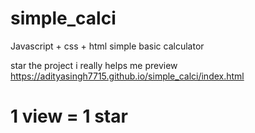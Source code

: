 # simple_calci
Javascript + css + html simple basic calculator

star the project i really helps me 
preview https://adityasingh7715.github.io/simple_calci/index.html
# 1 view = 1 star
